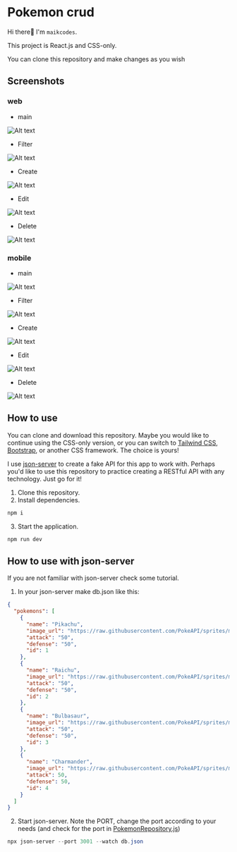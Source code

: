 # Pokemon crud

Hi there👋 I'm `maikcodes`.

This project is React.js and CSS-only.

You can clone this repository and make changes as you wish

## Screenshots

### web

- main

![Alt text](src/public/pokemon_crud.png)

- Filter

![Alt text](src/public/filter_pokemon.png)

- Create

![Alt text](src/public/create_pokemon_modal.png)

- Edit

![Alt text](src/public/edit_pokemon_modal.png)

- Delete

![Alt text](src/public/delete_pokemon_modal.png)

### mobile

- main

![Alt text](src/public/pokemon_crud_mobile.png)

- Filter

![Alt text](src/public/filter_pokemon_mobile.png)

- Create

![Alt text](src/public/create_pokemon_modal_mobile.png)

- Edit

![Alt text](src/public/edit_pokemon_modal_mobile.png)

- Delete

![Alt text](src/public/delete_pokemon_modal_mobile.png)

## How to use

You can clone and download this repository. Maybe you would like to continue using the CSS-only version, or you can switch to [Tailwind CSS](https://tailwindcss.com/), [Bootstrap](https://getbootstrap.com/), or another CSS framework. The choice is yours!

I use [json-server](https://github.com/typicode/json-server) to create a fake API for this app to work with. Perhaps you'd like to use this repository to practice creating a RESTful API with any technology. Just go for it!

1. Clone this repository.
2. Install dependencies.

```powershell
npm i
```

3. Start the application.

```powershell
npm run dev
```

## How to use with json-server

If you are not familiar with json-server check some tutorial.

1. In your json-server make db.json like this:

```json
{
  "pokemons": [
    {
      "name": "Pikachu",
      "image_url": "https://raw.githubusercontent.com/PokeAPI/sprites/master/sprites/pokemon/other/official-artwork/25.png",
      "attack": "50",
      "defense": "50",
      "id": 1
    },
    {
      "name": "Raichu",
      "image_url": "https://raw.githubusercontent.com/PokeAPI/sprites/master/sprites/pokemon/other/official-artwork/26.png",
      "attack": "50",
      "defense": "50",
      "id": 2
    },
    {
      "name": "Bulbasaur",
      "image_url": "https://raw.githubusercontent.com/PokeAPI/sprites/master/sprites/pokemon/other/official-artwork/1.png",
      "attack": "50",
      "defense": "50",
      "id": 3
    },
    {
      "name": "Charmander",
      "image_url": "https://raw.githubusercontent.com/PokeAPI/sprites/master/sprites/pokemon/other/official-artwork/4.png",
      "attack": 50,
      "defense": 50,
      "id": 4
    }
  ]
}
```

2. Start json-server.
Note the PORT, change the port according to your needs (and check for the port in [PokemonRepository.js](https://github.com/maikcodes/pokemon-crud/blob/main/src/views/pokemon/PokemonRepository.js))

```powershell
npx json-server --port 3001 --watch db.json
```
